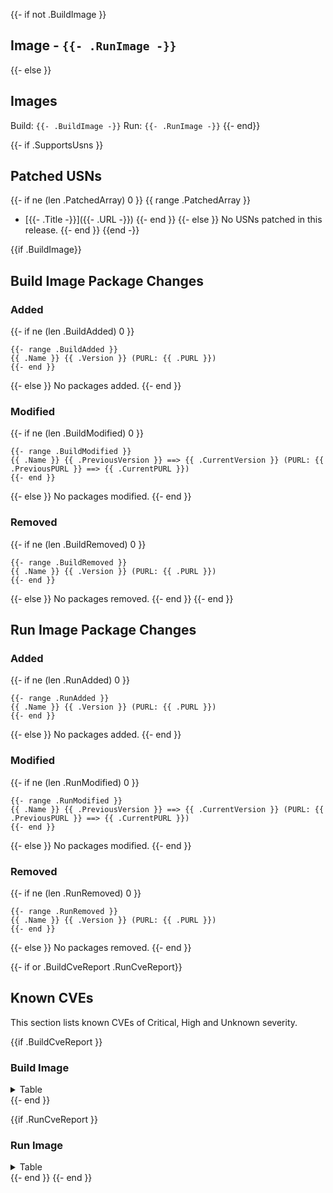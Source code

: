 {{- if not .BuildImage }}
## Image - `{{- .RunImage -}}`
{{- else }}
## Images
Build: `{{- .BuildImage -}}`
Run: `{{- .RunImage -}}`
{{- end}}

{{- if .SupportsUsns }}

## Patched USNs
{{- if ne (len .PatchedArray) 0 }}
{{ range .PatchedArray }}
- [{{- .Title -}}]({{- .URL -}})
{{- end }}
{{- else }}
No USNs patched in this release.
{{- end }}
{{end -}}

{{if .BuildImage}}

## Build Image Package Changes
### Added
{{- if ne (len .BuildAdded) 0 }}
```
{{- range .BuildAdded }}
{{ .Name }} {{ .Version }} (PURL: {{ .PURL }})
{{- end }}
```
{{- else }}
No packages added.
{{- end }}

### Modified
{{- if ne (len .BuildModified) 0 }}
```
{{- range .BuildModified }}
{{ .Name }} {{ .PreviousVersion }} ==> {{ .CurrentVersion }} (PURL: {{ .PreviousPURL }} ==> {{ .CurrentPURL }})
{{- end }}
```
{{- else }}
No packages modified.
{{- end }}

### Removed
{{- if ne (len .BuildRemoved) 0 }}
```
{{- range .BuildRemoved }}
{{ .Name }} {{ .Version }} (PURL: {{ .PURL }})
{{- end }}
```
{{- else }}
No packages removed.
{{- end }}
{{- end }}

## Run Image Package Changes
### Added
{{- if ne (len .RunAdded) 0 }}
```
{{- range .RunAdded }}
{{ .Name }} {{ .Version }} (PURL: {{ .PURL }})
{{- end }}
```
{{- else }}
No packages added.
{{- end }}

### Modified
{{- if ne (len .RunModified) 0 }}
```
{{- range .RunModified }}
{{ .Name }} {{ .PreviousVersion }} ==> {{ .CurrentVersion }} (PURL: {{ .PreviousPURL }} ==> {{ .CurrentPURL }})
{{- end }}
```
{{- else }}
No packages modified.
{{- end }}

### Removed
{{- if ne (len .RunRemoved) 0 }}
```
{{- range .RunRemoved }}
{{ .Name }} {{ .Version }} (PURL: {{ .PURL }})
{{- end }}
```
{{- else }}
No packages removed.
{{- end }}

{{- if or .BuildCveReport .RunCveReport}}
## Known CVEs
This section lists known CVEs of Critical, High and Unknown severity.

{{if .BuildCveReport }}
### Build Image
<details>
<summary>Table</summary>
{{.BuildCveReport}}
</details>
{{- end }}

{{if .RunCveReport }}
### Run Image
<details>
<summary>Table</summary>
{{.RunCveReport}}
</details>
{{- end }}
{{- end }}
